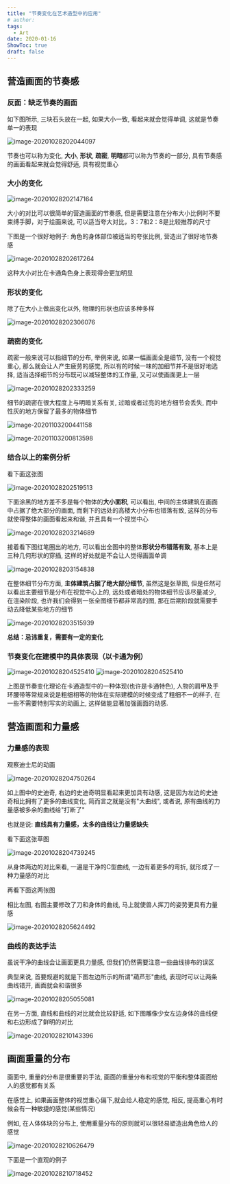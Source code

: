 ```yaml
---
title: "节奏变化在艺术造型中的应用"
# author: 
tags:
  - Art
date: 2020-01-16
ShowToc: true
draft: false
---
```

## 营造画面的节奏感

### 反面：缺乏节奏的画面

如下图所示, 三块石头放在一起, 如果大小一致, 看起来就会觉得单调, 这就是节奏单一的表现

![image-20201028202044097](D:%5CWorkspace%5C.Typora%20Images%20Hub%5Cimage-20201028202044097.png#center)

节奏也可以称为变化, **大小**, **形状**, **疏密**, **明暗**都可以称为节奏的一部分, 具有节奏感的画面看起来就会觉得舒适, 具有视觉重心



### 大小的变化

![image-20201028202147164](D:%5CWorkspace%5C.Typora%20Images%20Hub%5Cimage-20201028202147164.png#center)

大小的对比可以很简单的营造画面的节奏感, 但是需要注意在分布大小比例时不要束缚手脚，对于绘画来说, 可以适当夸大对比，3：7和2：8是比较推荐的尺寸

下图是一个很好地例子: 角色的身体部位被适当的夸张比例, 营造出了很好地节奏感

![image-20201028202617264](D:%5CWorkspace%5C.Typora%20Images%20Hub%5Cimage-20201028202617264.png#center)

这种大小对比在卡通角色身上表现得会更加明显



### 形状的变化

除了在大小上做出变化以外, 物理的形状也应该多种多样

![image-20201028202306076](D:%5CWorkspace%5C.Typora%20Images%20Hub%5Cimage-20201028202306076.png#center)



### 疏密的变化

疏密一般来说可以指细节的分布, 举例来说, 如果一幅画面全是细节, 没有一个视觉重心, 那么就会让人产生疲劳的感觉, 所以有的时候一味的加细节并不是很好地选择, 适当选择细节的分布既可以减轻整体的工作量, 又可以使画面更上一层

![image-20201028202333259](D:%5CWorkspace%5C.Typora%20Images%20Hub%5Cimage-20201028202333259.png#center)

细节的疏密在很大程度上与明暗关系有关, 过暗或者过亮的地方细节会丢失, 而中性灰的地方保留了最多的物体细节

![image-20201103200441158](D:%5CWorkspace%5C.Typora%20Images%20Hub%5Cimage-20201103200441158.png#center)

![image-20201103200813598](D:%5CWorkspace%5C.Typora%20Images%20Hub%5Cimage-20201103200813598.png#center)



### 结合以上的案例分析

看下面这张图

![image-20201028202519513](D:%5CWorkspace%5C.Typora%20Images%20Hub%5Cimage-20201028202519513.png#center)

下面涂黑的地方差不多是每个物体的**大小面积**, 可以看出, 中间的主体建筑在画面中占据了绝大部分的画面, 而剩下的远处的高楼大小分布也错落有致, 这样的分布就使得整体的画面看起来和谐, 并且具有一个视觉中心

![image-20201028203214689](D:%5CWorkspace%5C.Typora%20Images%20Hub%5Cimage-20201028203214689.png#center)

接着看下图红笔圈出的地方, 可以看出全图中的整体**形状分布错落有致**, 基本上是三种几何形状的穿插, 这样的好处就是不会让人觉得画面单调

![image-20201028203154838](D:%5CWorkspace%5C.Typora%20Images%20Hub%5Cimage-20201028203154838.png#center)

在整体细节分布方面, **主体建筑占据了绝大部分细节**, 虽然这是张草图, 但是任然可以看出主要细节是分布在视觉中心上的, 远处或者暗处的物体细节应该尽量减少, 在渲染阶段, 也许我们会得到一张全图细节都非常高的图, 那在后期阶段就需要手动去降低某些地方的细节

![image-20201028203515939](D:%5CWorkspace%5C.Typora%20Images%20Hub%5Cimage-20201028203515939.png#center)

**总结：忌讳重复，需要有一定的变化**



### 节奏变化在建模中的具体表现（以卡通为例）

![image-20201028204525410](https://dynais-imh-hub.oss-cn-hangzhou.aliyuncs.com/img/image-20201028204525410.png)
![image-20201028204525410](https://dynais-imh-hub.oss-cn-hangzhou.aliyuncs.com/img/image-20201028204525410.png) 

上图是节奏变化理论在卡通造型中的一种体现(也许是卡通特色), 人物的肩甲及手环腰带等常规来说是粗细相等的物体在实际建模的时候变成了粗细不一的样子, 在一些不需要特别写实的动画上, 这样做能显著加强画面的动感.





## 营造画面和力量感

### 力量感的表现

观察迪士尼的动画

![image-20201028204750264](https://dynais-imh-hub.oss-cn-hangzhou.aliyuncs.com/img/image-20201028204750264.png)

如上图中的史迪奇, 右边的史迪奇明显看起来更加具有动感, 这是因为左边的史迪奇相比拥有了更多的曲线变化, 简而言之就是没有"大曲线", 或者说, 原有曲线的力量感被多余的曲线给"打断了"

也就是说: **直线具有力量感，太多的曲线让力量感缺失** 

看下面这张草图

![image-20201028204739245](https://dynais-imh-hub.oss-cn-hangzhou.aliyuncs.com/img/image-20201028204739245.png)

从身体两边的对比来看, 一遍是干净的C型曲线, 一边有着更多的弯折, 就形成了一种力量感的对比

再看下面这两张图

相比左图, 右图主要修改了刀和身体的曲线, 马上就使兽人挥刀的姿势更具有力量感

![image-20201028205624492](https://dynais-imh-hub.oss-cn-hangzhou.aliyuncs.com/img/image-20201028205624492.png)



### 曲线的表达手法

虽说干净的曲线会让画面更具力量感, 但我们仍然需要注意一些曲线排布的误区

典型来说, 首要规避的就是下图左边所示的所谓"葫芦形"曲线, 表现时可以让两条曲线错开, 画面就会和谐很多

![image-20201028205055081](https://dynais-imh-hub.oss-cn-hangzhou.aliyuncs.com/img/image-20201028205055081.png)

在另一方面, 直线和曲线的对比就会比较舒适, 如下图雕像少女左边身体的曲线便和右边形成了鲜明的对比

![image-20201028210143396](https://dynais-imh-hub.oss-cn-hangzhou.aliyuncs.com/img/image-20201028210143396.png)





## 画面重量的分布

画面中, 重量的分布是很重要的手法, 画面的重量分布和视觉的平衡和整体画面给人的感觉都有关系

在感觉上, 如果画面整体的视觉重心偏下,就会给人稳定的感觉, 相反, 提高重心有时候会有一种敏捷的感觉(某些情况)

例如, 在人体体块的分布上, 使用重量分布的原则就可以很轻易塑造出角色给人的感觉

![image-20201028210626479](https://dynais-imh-hub.oss-cn-hangzhou.aliyuncs.com/img/image-20201028210626479.png)

下面是一个直观的例子

![image-20201028210718452](https://dynais-imh-hub.oss-cn-hangzhou.aliyuncs.com/img/image-20201028210718452.png)

